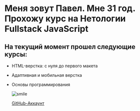 # Меня зовут Павел. Мне 31 год. Прохожу курс на Нетологии Fullstack JavaScript
## На текущий момент прошел следующие курсы:
- HTML-верстка: с нуля до первого макета
- Адаптивная и мобильная верстка
- Основы программирования
  
  
  ![smile](https://upload.wikimedia.org/wikipedia/commons/thumb/e/e7/Day-template.svg/240px-Day-template.svg.png)

  [GitHub-Аккаунт](https://github.com/grokki91)